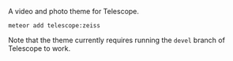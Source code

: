A video and photo theme for Telescope.

`meteor add telescope:zeiss`

Note that the theme currently requires running the `devel` branch of Telescope to work. 